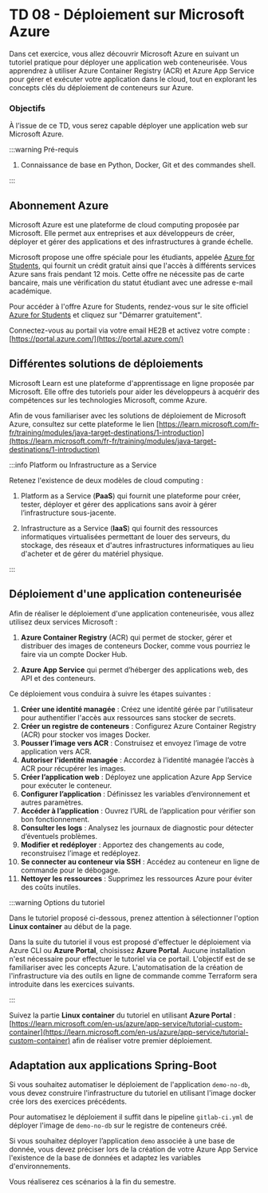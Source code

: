 # TD 08 - Déploiement sur Microsoft Azure

Dans cet exercice, vous allez découvrir Microsoft Azure en suivant un tutoriel 
pratique pour déployer une application web conteneurisée. 
Vous apprendrez à utiliser Azure Container Registry (ACR) et Azure App Service 
pour gérer et exécuter votre application dans le cloud, tout en explorant les concepts 
clés du déploiement de conteneurs sur Azure.

### Objectifs 

À l’issue de ce TD, vous serez capable déployer une application web sur Microsoft Azure.

:::warning Pré-requis

1. Connaissance de base en Python, Docker, Git et des commandes shell.

:::

## Abonnement Azure 

Microsoft Azure est une plateforme de cloud computing proposée par Microsoft.
Elle permet aux entreprises et aux développeurs de créer, déployer et gérer 
des applications et des infrastructures à grande échelle.

Microsoft propose une offre spéciale pour les étudiants, appelée 
[Azure for Students](https://azure.microsoft.com/fr-fr/free/students), 
qui fournit un crédit gratuit ainsi que l'accès à différents services Azure sans frais 
pendant 12 mois. Cette offre ne nécessite pas de carte bancaire, mais une vérification 
du statut étudiant avec une adresse e-mail académique. 

Pour accéder à l'offre Azure for Students, rendez-vous sur le site officiel
[Azure for Students](https://azure.microsoft.com/fr-fr/free/students)
et cliquez sur "Démarrer gratuitement".

Connectez-vous au portail via votre email HE2B et activez votre compte : 
[https://portal.azure.com/](https://portal.azure.com/)


## Différentes solutions de déploiements

Microsoft Learn est une plateforme d'apprentissage en ligne proposée par Microsoft. 
Elle offre des tutoriels pour aider les développeurs à acquérir des compétences 
sur les technologies Microsoft, comme Azure. 

Afin de vous familiariser avec les solutions de déploiement de Microsoft Azure,
consultez sur cette plateforme le lien 
[https://learn.microsoft.com/fr-fr/training/modules/java-target-destinations/1-introduction](https://learn.microsoft.com/fr-fr/training/modules/java-target-destinations/1-introduction)


:::info Platform ou Infrastructure as a Service 

Retenez l'existence de deux modèles de cloud computing : 

1. Platform as a Service (**PaaS**) qui fournit 
une plateforme pour créer, tester, déployer et gérer des applications 
sans avoir à gérer l’infrastructure sous-jacente. 

1. Infrastructure as a Service (**IaaS**) qui fournit 
des ressources informatiques virtualisées permettant de louer des 
serveurs, du stockage, des réseaux et d'autres infrastructures informatiques 
au lieu d'acheter et de gérer du matériel physique. 

:::

## Déploiement d'une application conteneurisée

Afin de réaliser le déploiement d'une application conteneurisée, 
vous allez utilisez deux services Microsoft : 

1. **Azure Container Registry** (ACR) qui permet de stocker, 
gérer et distribuer des images de conteneurs Docker, comme vous pourriez
le faire via un compte Docker Hub. 

1. **Azure App Service** qui permet d’héberger des applications web, 
des API et des conteneurs.


Ce déploiement vous conduira à suivre les étapes suivantes :

1. **Créer une identité managée** : Créez une identité gérée par l'utilisateur 
pour authentifier l'accès aux ressources sans stocker de secrets.
1. **Créer un registre de conteneurs** : Configurez Azure Container Registry 
(ACR) pour stocker vos images Docker.
1. **Pousser l’image vers ACR** : Construisez et envoyez l’image de votre 
application vers ACR.
1. **Autoriser l’identité managée** : Accordez à l’identité managée l’accès 
à ACR pour récupérer les images.
1. **Créer l’application web** : Déployez une application Azure App Service 
pour exécuter le conteneur.
1. **Configurer l’application** : Définissez les variables d’environnement 
et autres paramètres.
1. **Accéder à l’application** : Ouvrez l’URL de l’application pour vérifier 
son bon fonctionnement.
1. **Consulter les logs** : Analysez les journaux de diagnostic pour détecter 
d’éventuels problèmes.
1. **Modifier et redéployer** : Apportez des changements au code, reconstruisez 
l’image et redéployez.
1. **Se connecter au conteneur via SSH** : Accédez au conteneur en ligne de 
commande pour le débogage.
1. **Nettoyer les ressources** : Supprimez les ressources Azure pour éviter 
des coûts inutiles.

:::warning Options du tutoriel

Dans le tutoriel proposé ci-dessous, prenez attention à sélectionner
l'option **Linux container** au début de la page.

Dans la suite du tutoriel il vous est proposé d'effectuer le déploiement
via Azure CLI ou **Azure Portal**, choisissez **Azure Portal**.
Aucune installation n'est nécessaire pour effectuer le tutoriel
via ce portail. L'objectif est de se familiariser avec les concepts Azure.
L'automatisation de la création de l'infrastructure via des outils en ligne de 
commande comme Terraform sera introduite dans les exercices suivants.

:::

Suivez la partie **Linux container** du tutoriel en utilisant **Azure Portal** : 
[https://learn.microsoft.com/en-us/azure/app-service/tutorial-custom-container](https://learn.microsoft.com/en-us/azure/app-service/tutorial-custom-container) afin de réaliser votre premier déploiement.

## Adaptation aux applications Spring-Boot

Si vous souhaitez automatiser le déploiement de l'application `demo-no-db`, vous devez 
construire l'infrastructure du tutoriel en utilisant l'image docker crée lors des 
exercices précédents.

Pour automatisez le déploiement il suffit dans le pipeline `gitlab-ci.yml` de déployer
l'image de `demo-no-db` sur le registre de conteneurs créé.

Si vous souhaitez déployer l’application `demo` associée à une base de donnée, vous devez
préciser lors de la création de votre Azure App Service l'existence de la base de données
et adaptez les variables d'environnements.

Vous réaliserez ces scénarios à la fin du semestre.